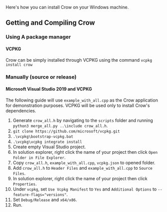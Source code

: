 Here's how you can install Crow on your Windows machine.
## Getting and Compiling Crow
### Using A package manager
#### VCPKG
Crow can be simply installed through VCPKG using the command `vcpkg install crow`

### Manually (source or release)
#### Microsoft Visual Studio 2019 and VCPKG
The following guide will use `example_with_all.cpp` as the Crow application for demonstration purposes. VCPKG will be used only to install Crow's dependencies.

1. Generate `crow_all.h` by navigating to the `scripts` folder and running `python3 merge_all.py ..\include crow_all.h`.
2. `git clone https://github.com/microsoft/vcpkg.git`
3. `.\vcpkg\bootstrap-vcpkg.bat`
4. `.\vcpkg\vcpkg integrate install`
5. Create empty Visual Studio project.
6. In solution explorer, right click the name of your project then click `Open Folder in File Explorer`.
7. Copy `crow_all.h`, `example_with_all.cpp`, `vcpkg.json` to opened folder.
8. Add `crow_all.h` to `Header Files` and `example_with_all.cpp` to `Source Files`.
9. In solution explorer, right click the name of your project then click `Properties`.
10. Under `vcpkg`, set `Use Vcpkg Manifest` to `Yes` and `Additional Options` to `--feature-flags="versions"`.
11. Set `Debug/Release` and `x64/x86`. 
12. Run.
